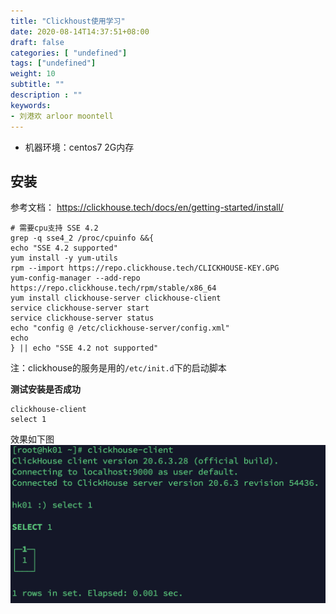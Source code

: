 ```yaml
---
title: "Clickhoust使用学习"
date: 2020-08-14T14:37:51+08:00
draft: false
categories: [ "undefined"]
tags: ["undefined"]
weight: 10
subtitle: ""
description : ""
keywords:
- 刘港欢 arloor moontell
---
```


- 机器环境：centos7 2G内存
<!--more-->

## 安装

参考文档： https://clickhouse.tech/docs/en/getting-started/install/

```shell
# 需要cpu支持 SSE 4.2
grep -q sse4_2 /proc/cpuinfo &&{
echo "SSE 4.2 supported" 
yum install -y yum-utils
rpm --import https://repo.clickhouse.tech/CLICKHOUSE-KEY.GPG
yum-config-manager --add-repo https://repo.clickhouse.tech/rpm/stable/x86_64
yum install clickhouse-server clickhouse-client
service clickhouse-server start
service clickhouse-server status
echo "config @ /etc/clickhouse-server/config.xml"
echo 
} || echo "SSE 4.2 not supported"
```

注：clickhouse的服务是用的`/etc/init.d`下的启动脚本

**测试安装是否成功**

```
clickhouse-client
select 1
```

效果如下图
![](/img/clickhouse-client.png)